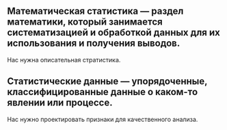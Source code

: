 ## Математическая статистика — раздел математики, который занимается систематизацией и обработкой данных для их использования и получения выводов.
Нас нужна описательная стратистика.
## Статистические данные — упорядоченные, классифицированные данные о каком-то явлении или процессе.
Нас нужно проектировать признаки для качественного анализа.
